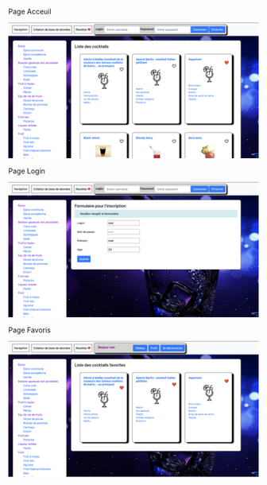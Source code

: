 

<p>Page Acceuil</p>
<img src="image1.png">

<p>Page Login </p>
<img src="image3.png">

<p>Page Favoris</p>
<img src="image2.png">
